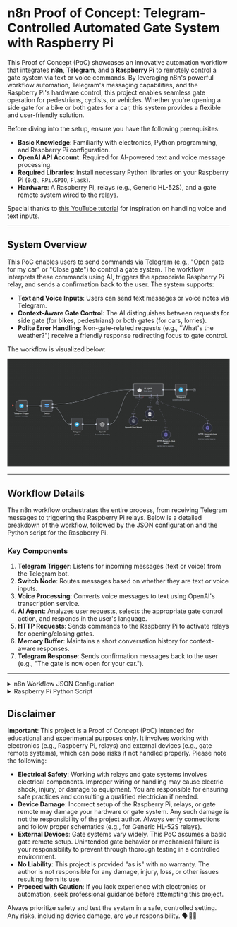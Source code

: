 # n8n Proof of Concept: Telegram-Controlled Automated Gate System with Raspberry Pi

This Proof of Concept (PoC) showcases an innovative automation workflow that integrates **n8n**, **Telegram**, and a **Raspberry Pi** to remotely control a gate system via text or voice commands. By leveraging n8n's powerful workflow automation, Telegram's messaging capabilities, and the Raspberry Pi's hardware control, this project enables seamless gate operation for pedestrians, cyclists, or vehicles. Whether you're opening a side gate for a bike or both gates for a car, this system provides a flexible and user-friendly solution.

Before diving into the setup, ensure you have the following prerequisites:

- **Basic Knowledge**: Familiarity with electronics, Python programming, and Raspberry Pi configuration.
- **OpenAI API Account**: Required for AI-powered text and voice message processing.
- **Required Libraries**: Install necessary Python libraries on your Raspberry Pi (e.g., `RPi.GPIO`, `Flask`).
- **Hardware**: A Raspberry Pi, relays (e.g., Generic HL-52S), and a gate remote system wired to the relays.

Special thanks to [this YouTube tutorial](https://www.youtube.com/watch?v=-dJOa_MSwsk) for inspiration on handling voice and text inputs.

---

## System Overview

This PoC enables users to send commands via Telegram (e.g., "Open gate for my car" or "Close gate") to control a gate system. The workflow interprets these commands using AI, triggers the appropriate Raspberry Pi relay, and sends a confirmation back to the user. The system supports:

- **Text and Voice Inputs**: Users can send text messages or voice notes via Telegram.
- **Context-Aware Gate Control**: The AI distinguishes between requests for side gate (for bikes, pedestrians) or both gates (for cars, lorries).
- **Polite Error Handling**: Non-gate-related requests (e.g., "What's the weather?") receive a friendly response redirecting focus to gate control.

The workflow is visualized below:

![Gate Control Workflow](https://github.com/WeiKeeYong/n8n_ideas_poc/raw/main/images/n8n_open_gate.jpg)

---

## Workflow Details

The n8n workflow orchestrates the entire process, from receiving Telegram messages to triggering the Raspberry Pi relays. Below is a detailed breakdown of the workflow, followed by the JSON configuration and the Python script for the Raspberry Pi.

### Key Components

1. **Telegram Trigger**: Listens for incoming messages (text or voice) from the Telegram bot.
2. **Switch Node**: Routes messages based on whether they are text or voice inputs.
3. **Voice Processing**: Converts voice messages to text using OpenAI's transcription service.
4. **AI Agent**: Analyzes user requests, selects the appropriate gate control action, and responds in the user's language.
5. **HTTP Requests**: Sends commands to the Raspberry Pi to activate relays for opening/closing gates.
6. **Memory Buffer**: Maintains a short conversation history for context-aware responses.
7. **Telegram Response**: Sends confirmation messages back to the user (e.g., "The gate is now open for your car.").

---


<details>
  <summary>n8n Workflow JSON Configuration</summary>
The following JSON defines the n8n workflow, including nodes for Telegram integration, AI processing, and HTTP requests to the Raspberry Pi. Copy this into your n8n instance to replicate the workflow.

```json
{
  "name": "Telegram Open Gate",
  "nodes": [
    {
      "parameters": {
        "updates": [
          "message"
        ],
        "additionalFields": {}
      },
      "type": "n8n-nodes-base.telegramTrigger",
      "typeVersion": 1.2,
      "position": [
        -780,
        40
      ],
      "id": "f51970ae-137e-4c33-83a6-3a3915f4e079",
      "name": "Telegram Trigger",
      "webhookId": "7e48c5d1-df3c-490a-97de-d86305ba56b0",
      "credentials": {
        "telegramApi": {
          "id": "iDfndOKRyeylXBA6",
          "name": "Open_Sesame_bot"
        }
      }
    },
    {
      "parameters": {
        "rules": {
          "values": [
            {
              "conditions": {
                "options": {
                  "caseSensitive": true,
                  "leftValue": "",
                  "typeValidation": "strict",
                  "version": 2
                },
                "conditions": [
                  {
                    "leftValue": "={{ $json.message.voice.file_id }}",
                    "rightValue": "",
                    "operator": {
                      "type": "string",
                      "operation": "notExists",
                      "singleValue": true
                    },
                    "id": "23181306-8f9f-430c-8d13-2d80130f6aef"
                  }
                ],
                "combinator": "and"
              },
              "renameOutput": true,
              "outputKey": "Text"
            },
            {
              "conditions": {
                "options": {
                  "caseSensitive": true,
                  "leftValue": "",
                  "typeValidation": "strict",
                  "version": 2
                },
                "conditions": [
                  {
                    "id": "90b49fad-92b1-406c-9953-1cc165511595",
                    "leftValue": "={{ $json.message.voice.file_id }}",
                    "rightValue": "",
                    "operator": {
                      "type": "string",
                      "operation": "exists",
                      "singleValue": true
                    }
                  }
                ],
                "combinator": "and"
              },
              "renameOutput": true,
              "outputKey": "Voice"
            }
          ]
        },
        "options": {}
      },
      "type": "n8n-nodes-base.switch",
      "typeVersion": 3.2,
      "position": [
        -560,
        40
      ],
      "id": "2ac8a89f-f3d6-4274-a643-5558148be239",
      "name": "Switch"
    },
    {
      "parameters": {
        "promptType": "define",
        "text": "={{ $json.message?.text || $json.text }}",
        "options": {
          "systemMessage": "=<prompt>\n    <current_date_time>{{ $now }}</current_date_time>\n    <state>\n        You control the auto gate and execute user requests to open or close the gates.\n    </state>\n    <instructions>\n        1. Analyze the user's request for gate actions.\n        2. Select the correct tool:\n           - Use HTTP_Request_channel01 to open the side gate. (For bikes, humans, bicycles, or if not specified)\n           - Use HTTP_Request_channel02 to open both gates. (For cars, lorries, or if the user explicitly requests both gates open)\n        3. When closing any gate, always use HTTP_Request_channel01 (closing function is always on channel01).\n        4. Only respond to gate control requests. If the user asks for something unrelated (e.g., weather, news), politely reply you can only help with the gate.\n        5. Respond in the user's language.\n        6. Respond clearly and concisely.\n    </instructions>\n    <examples>\n      <example>\n        <input>Hi</input>\n        <output>Hello! Do you want to open or close the gate?</output>\n      </example>\n      <example>\n        <input>Open gate for my bike</input>\n        <action>\n          <tool>HTTP_Request_channel01</tool>\n          <message>The gate is now open for your bike.</message>\n        </action>\n      </example>\n      <example>\n        <input>Open me gate</input>\n        <action>\n          <tool>HTTP_Request_channel01</tool>\n          <message>The gate is now open.</message>\n        </action>\n      </example>\n      <example>\n        <input>Close gate</input>\n        <action>\n          <tool>HTTP_Request_channel01</tool>\n          <message>The gate is now closed.</message>\n        </action>\n      </example>\n      <example>\n        <input>Open gate for my car</input>\n        <action>\n          <tool>HTTP_Request_channel02</tool>\n          <message>The gate is now open for your car.</message>\n        </action>\n      </example>\n      <example>\n        <input>I have a lorry coming, open the gate</input>\n        <action>\n          <tool>HTTP_Request_channel02</tool>\n          <message>The gate is now open for your lorry.</message>\n        </action>\n      </example>\n      <example>\n        <input>What’s the weather?</input>\n        <output>I can only help you open or close the gate.</output>\n      </example>\n      <example>\n        <input>What is today news?</input>\n        <output>I can only help you open or close the gate.</output>\n      </example>\n      <example>\n        <input>Do you like to eat?</input>\n        <output>Hi, let's focus on gate control. Do you want to open or close the gate?</output>\n      </example>\n    </examples>\n</prompt>"
        }
      },
      "type": "@n8n/n8n-nodes-langchain.agent",
      "typeVersion": 1.8,
      "position": [
        240,
        -100
      ],
      "id": "76c4089b-54c5-400c-bb59-e47d5bdbc8b8",
      "name": "AI Agent"
    },
    {
      "parameters": {
        "resource": "audio",
        "operation": "transcribe",
        "options": {}
      },
      "type": "@n8n/n8n-nodes-langchain.openAi",
      "typeVersion": 1.8,
      "position": [
        -80,
        200
      ],
      "id": "7ccda183-317d-4d0f-b04c-4882028b3eef",
      "name": "OpenAI",
      "credentials": {
        "openAiApi": {
          "id": "xmvnrIlp6k6U5Eyt",
          "name": "OpenAi account"
        }
      }
    },
    {
      "parameters": {
        "resource": "file",
        "fileId": "={{ $json.message.voice.file_id }}"
      },
      "type": "n8n-nodes-base.telegram",
      "typeVersion": 1.2,
      "position": [
        -300,
        200
      ],
      "id": "b36bdd39-9208-4342-86c6-9f42b63179a3",
      "name": "Telegram",
      "webhookId": "9dfbf0e8-ca74-48f6-828a-84d6ad6fd83a",
      "credentials": {
        "telegramApi": {
          "id": "iDfndOKRyeylXBA6",
          "name": "Open_Sesame_bot"
        }
      }
    },
    {
      "parameters": {
        "model": {
          "__rl": true,
          "mode": "list",
          "value": "gpt-4o-mini"
        },
        "options": {}
      },
      "type": "@n8n/n8n-nodes-langchain.lmChatOpenAi",
      "typeVersion": 1.2,
      "position": [
        200,
        180
      ],
      "id": "a4ce9573-0897-40ad-9273-89113b1f5c5d",
      "name": "OpenAI Chat Model",
      "credentials": {
        "openAiApi": {
          "id": "xmvnrIlp6k6U5Eyt",
          "name": "OpenAi account"
        }
      }
    },
    {
      "parameters": {
        "chatId": "={{ $('Telegram Trigger').item.json.message.chat.id }}",
        "text": "={{ $json.output }}",
        "additionalFields": {
          "appendAttribution": false
        }
      },
      "type": "n8n-nodes-base.telegram",
      "typeVersion": 1.2,
      "position": [
        600,
        -100
      ],
      "id": "da13465e-dd09-4e81-9b3c-98b068ab3eb2",
      "name": "Telegram1",
      "webhookId": "78255e50-4214-4899-bd71-3f55406b8f48",
      "credentials": {
        "telegramApi": {
          "id": "iDfndOKRyeylXBA6",
          "name": "Open_Sesame_bot"
        }
      }
    },
    {
      "parameters": {
        "sessionIdType": "customKey",
        "sessionKey": "={{ $('Telegram Trigger').item.json.message.from.id }}",
        "contextWindowLength": 2
      },
      "type": "@n8n/n8n-nodes-langchain.memoryBufferWindow",
      "typeVersion": 1.3,
      "position": [
        340,
        120
      ],
      "id": "2488df91-5fd2-402b-b631-abe6db2d4b75",
      "name": "Simple Memory"
    },
    {
      "parameters": {
        "toolDescription": "Call this tool for Open side gate or close gate",
        "method": "POST",
        "url": "http://127.0.0.1:881/1"
      },
      "type": "@n8n/n8n-nodes-langchain.toolHttpRequest",
      "typeVersion": 1.1,
      "position": [
        840,
        240
      ],
      "id": "8256dee1-41f1-4389-9ded-eb17b466c617",
      "name": "HTTP_Request_channel01"
    },
    {
      "parameters": {
        "toolDescription": "Call this tool to open Both the gate or for car, lorry, large vehicles",
        "method": "POST",
        "url": "http://127.0.0.1:881/2"
      },
      "type": "@n8n/n8n-nodes-langchain.toolHttpRequest",
      "typeVersion": 1.1,
      "position": [
        480,
        300
      ],
      "id": "49363f48-45ae-4c53-a154-0c34426c432c",
      "name": "HTTP_Request_channel02"
    }
  ],
  "pinData": {},
  "connections": {
    "Telegram Trigger": {
      "main": [
        [
          {
            "node": "Switch",
            "type": "main",
            "index": 0
          }
        ]
      ]
    },
    "Switch": {
      "main": [
        [
          {
            "node": "AI Agent",
            "type": "main",
            "index": 0
          }
        ],
        [
          {
            "node": "Telegram",
            "type": "main",
            "index": 0
          }
        ]
      ]
    },
    "Telegram": {
      "main": [
        [
          {
            "node": "OpenAI",
            "type": "main",
            "index": 0
          }
        ]
      ]
    },
    "OpenAI": {
      "main": [
        [
          {
            "node": "AI Agent",
            "type": "main",
            "index": 0
          }
        ]
      ]
    },
    "OpenAI Chat Model": {
      "ai_languageModel": [
        [
          {
            "node": "AI Agent",
            "type": "ai_languageModel",
            "index": 0
          }
        ]
      ]
    },
    "AI Agent": {
      "main": [
        [
          {
            "node": "Telegram1",
            "type": "main",
            "index": 0
          }
        ]
      ]
    },
    "Simple Memory": {
      "ai_memory": [
        [
          {
            "node": "AI Agent",
            "type": "ai_memory",
            "index": 0
          }
        ]
      ]
    },
    "HTTP_Request_channel01": {
      "ai_tool": [
        [
          {
            "node": "AI Agent",
            "type": "ai_tool",
            "index": 0
          }
        ]
      ]
    },
    "HTTP_Request_channel02": {
      "ai_tool": [
        [
          {
            "node": "AI Agent",
            "type": "ai_tool",
            "index": 0
          }
        ]
      ]
    }
  },
  "active": false,
  "settings": {
    "executionOrder": "v1"
  },
  "versionId": "d1f669fa-2f58-4e61-908d-f27fecb2e973",
  "meta": {
    "templateCredsSetupCompleted": true,
    "instanceId": "205c45a2735bdbcb74d87e3d381222fbdd19e110964a53d0d0ea9af4012c5a91"
  },
  "id": "m07FLP16C6wOMRYz",
  "tags": []
}
```
</details>
  
<details>
<summary>Raspberry Pi Python Script</summary>
This Python script runs on the Raspberry Pi to control the gate relays via HTTP requests. It uses the Flask framework to create a simple web server and the RPi.GPIO library to manage the relays. Ensure you have the required libraries installed and basic Python knowledge.


```python
# Relay control script for Raspberry Pi
# Uses GPIO pins 17 (Relay 1) and 27 (Relay 2) for gate control.
# Note: The relays used are Generic HL-52S, where HIGH is OFF and LOW is ON.
# Adjust the `duration` variable based on your relay's sensitivity and gate remote requirements.

import time
import threading
import RPi.GPIO as GPIO
from flask import Flask

app = Flask(__name__)
GPIO.setmode(GPIO.BCM)

GPIO.setup(17, GPIO.OUT)  # Relay 1
GPIO.setup(27, GPIO.OUT)  # Relay 2

GPIO.output(17, GPIO.HIGH)
GPIO.output(27, GPIO.HIGH)

duration = 1.2

def activate_relay(pin):
    GPIO.output(pin, GPIO.LOW)  # Turn the relay on
    time.sleep(duration)        # Wait for the specified time
    GPIO.output(pin, GPIO.HIGH)  # Turn the relay off

@app.route('/1', methods=['POST','GET'])
def relay1_on():
    thread = threading.Thread(target=activate_relay, args=(17,))
    thread.daemon = True  # Make the thread
    thread.start()
    return "Relay 1 activated", 200

@app.route('/2', methods=['POST','GET'])
def relay2_on():
    thread = threading.Thread(target=activate_relay, args=(27,))
    thread.daemon = True  # Make as thread
```
</details>

## Disclaimer

**Important**: This project is a Proof of Concept (PoC) intended for educational and experimental purposes only. It involves working with electronics (e.g., Raspberry Pi, relays) and external devices (e.g., gate remote systems), which can pose risks if not handled properly. Please note the following:

- **Electrical Safety**: Working with relays and gate systems involves electrical components. Improper wiring or handling may cause electric shock, injury, or damage to equipment. You are responsible for ensuring safe practices and consulting a qualified electrician if needed.
- **Device Damage**: Incorrect setup of the Raspberry Pi, relays, or gate remote may damage your hardware or gate system. Any such damage is not the responsibility of the project author. Always verify connections and follow proper schematics (e.g., for Generic HL-52S relays).
- **External Devices**: Gate systems vary widely. This PoC assumes a basic gate remote setup. Unintended gate behavior or mechanical failure is your responsibility to prevent through thorough testing in a controlled environment.
- **No Liability**: This project is provided "as is" with no warranty. The author is not responsible for any damage, injury, loss, or other issues resulting from its use.
- **Proceed with Caution**: If you lack experience with electronics or automation, seek professional guidance before attempting this project.

Always prioritize safety and test the system in a safe, controlled setting. Any risks, including device damage, are your responsibility.
:speaking_head::door::smile: 
